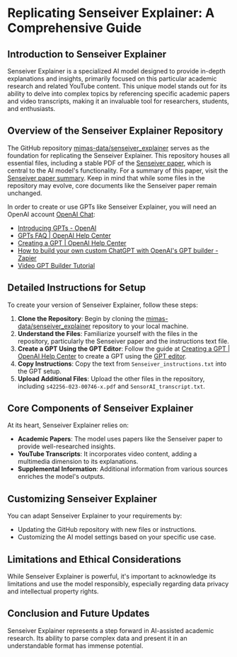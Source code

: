 
# Replicating Senseiver Explainer: A Comprehensive Guide

## Introduction to Senseiver Explainer

Senseiver Explainer is a specialized AI model designed to provide in-depth explanations and insights, primarily focused on this particular academic research and related YouTube content. This unique model stands out for its ability to delve into complex topics by referencing specific academic papers and video transcripts, making it an invaluable tool for researchers, students, and enthusiasts.

## Overview of the Senseiver Explainer Repository

The GitHub repository [mimas-data/senseiver_explainer](https://github.com/mimas-data/senseiver_explainer) serves as the foundation for replicating the Senseiver Explainer. This repository houses all essential files, including a stable PDF of the [Senseiver paper](https://www.nature.com/articles/s42256-023-00746-x), which is central to the AI model's functionality. For a summary of this paper, visit the [Senseiver paper summary](./Senseiver_paper_summary.html). Keep in mind that while some files in the repository may evolve, core documents like the Senseiver paper remain unchanged.

In order to create or use GPTs like Senseiver Explainer, you will need an OpenAI account [OpenAI Chat](https://chat.openai.com/):

- [Introducing GPTs - OpenAI](https://openai.com/blog/introducing-gpts)
- [GPTs FAQ | OpenAI Help Center](https://help.openai.com/en/articles/8554407-gpts-faq)
- [Creating a GPT | OpenAI Help Center](https://help.openai.com/en/articles/8554397-creating-a-gpt)
- [How to build your own custom ChatGPT with OpenAI's GPT builder - Zapier](https://zapier.com/blog/custom-chatgpt/)
- [Video GPT Builder Tutorial](https://youtu.be/TSkYyJ7gsXs)

## Detailed Instructions for Setup

To create your version of Senseiver Explainer, follow these steps:

1. **Clone the Repository**: Begin by cloning the [mimas-data/senseiver_explainer](https://github.com/mimas-data/senseiver_explainer) repository to your local machine.
2. **Understand the Files**: Familiarize yourself with the files in the repository, particularly the Senseiver paper and the instructions text file.
3. **Create a GPT Using the GPT Editor**: Follow the guide at [Creating a GPT | OpenAI Help Center](https://help.openai.com/en/articles/8554397-creating-a-gpt) to create a GPT using the [GPT editor](https://chat.openai.com/gpts/editor).
4. **Copy Instructions**: Copy the text from `Senseiver_instructions.txt` into the GPT setup.
5. **Upload Additional Files**: Upload the other files in the repository, including `s42256-023-00746-x.pdf` and `SensorAI_transcript.txt`.

## Core Components of Senseiver Explainer

At its heart, Senseiver Explainer relies on:

- **Academic Papers**: The model uses papers like the Senseiver paper to provide well-researched insights.
- **YouTube Transcripts**: It incorporates video content, adding a multimedia dimension to its explanations.
- **Supplemental Information**: Additional information from various sources enriches the model's outputs.

## Customizing Senseiver Explainer

You can adapt Senseiver Explainer to your requirements by:

- Updating the GitHub repository with new files or instructions.
- Customizing the AI model settings based on your specific use case.

## Limitations and Ethical Considerations

While Senseiver Explainer is powerful, it's important to acknowledge its limitations and use the model responsibly, especially regarding data privacy and intellectual property rights.

## Conclusion and Future Updates

Senseiver Explainer represents a step forward in AI-assisted academic research. Its ability to parse complex data and present it in an understandable format has immense potential.

